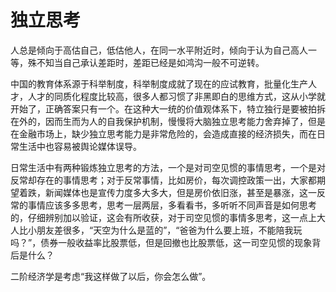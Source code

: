 # 独立思考

人总是倾向于高估自己，低估他人，在同一水平附近时，倾向于认为自己高人一等，殊不知当自己承认差距时，差距已经是如鸿沟一般不可逆转。

中国的教育体系源于科举制度，科举制度成就了现在的应试教育，批量化生产人才，人才的同质化程度比较高，很多人都习惯了非黑即白的思维方式，这从小学就开始了，正确答案只有一个。在这种大一统的价值观体系下，特立独行是要被拍拆在外的，因而生而为人的自我保护机制，慢慢将大脑独立思考能力舍弃掉了，但是在金融市场上，缺少独立思考能力是非常危险的，会造成直接的经济损失，而在日常生活中也容易被舆论媒体误导。

日常生活中有两种锻炼独立思考的方法，一个是对司空见惯的事情思考，一个是对反常却存在的事情思考；对于反常事情，比如房价，每次调控政策一出，大家都期望着跌，新闻媒体也是宣传力度多大多大，但是房价依旧涨，甚至是暴涨，这一反常的事情应该多多思考，思考一层两层，多看看书，多听听不同声音是如何思考的，仔细辨别加以验证，这会有所收获，对于司空见惯的事情多思考，这一点上大人比小朋友差很多，“天空为什么是蓝的”，“爸爸为什么要上班，不能陪我玩吗？”，债券一般收益率比股票低，但是回撤也比股票低，这一司空见惯的现象背后是什么？

二阶经济学是考虑“我这样做了以后，你会怎么做”。
